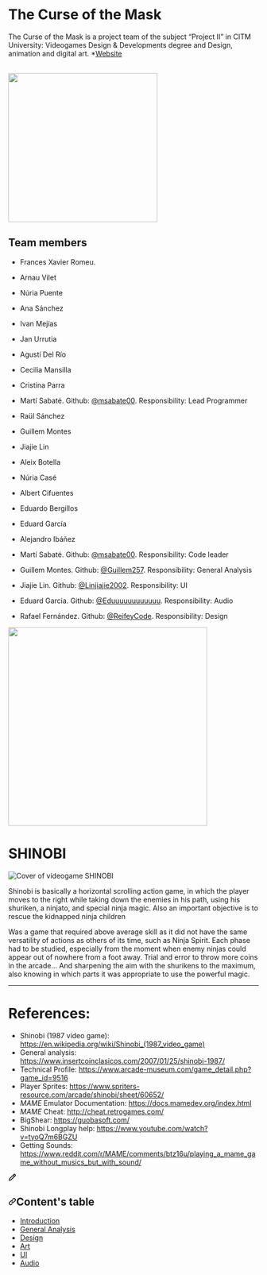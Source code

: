 # The Curse of the Mask 



The Curse of the Mask is a project team of the subject “Project II” in CITM University: Videogames Design & Developments degree and Design, animation and digital art. *[Website](https://msabate00.github.io/NoFurry-Games/)

<br>
<img src="https://user-images.githubusercontent.com/71668554/222898635-b7081866-73b9-4812-b494-af6adea35345.png" width="300px">
<br>


## Team members


- Frances Xavier Romeu.
- Arnau Vilet
- Núria Puente
- Ana Sánchez
- Ivan Mejías
- Jan Urrutia
- Agustí Del Río
- Cecilia Mansilla
- Cristina Parra
- Martí Sabaté. Github: [@msabate00](https://github.com/msabate00). Responsibility: Lead Programmer
- Raül Sánchez
- Guillem Montes
- Jiajie Lin
- Aleix Botella
- Núria Casé
- Albert Cifuentes
- Eduardo Bergillos
- Eduard García
- Alejandro Ibáñez

- Martí Sabaté. Github: [@msabate00](https://github.com/msabate00). Responsibility: Code leader
- Guillem Montes. Github: [@Guillem257](https://github.com/Guillem257). Responsibility: General Analysis
- Jiajie Lin. Github: [@Linjiajie2002](https://github.com/Linjiajie2002). Responsibility: UI
- Eduard Garcia. Github: [@Eduuuuuuuuuuuu](https://github.com/Eduuuuuuuuuuuu). Responsibility: Audio
- Rafael Fernández. Github: [@ReifeyCode](https://github.com/ReifeyCode). Responsibility: Design

<img src="https://imagesw.pizap.com/a/621800458pizapw1677415303.jpg" width= "400px">



# SHINOBI

![Cover of videogame SHINOBI](https://i.blogs.es/7fdeb2/110409_shinobi/1366_2000.jpg)

Shinobi is basically a horizontal scrolling action game, in which the player moves to the right while taking down the enemies in his path, using his shuriken, a ninjato, and special ninja magic. Also an important objective is to rescue the kidnapped ninja children

Was a game that required above average skill as it did not have the same versatility of actions as others of its time, such as Ninja Spirit. Each phase had to be studied, especially from the moment when enemy ninjas could appear out of nowhere from a foot away. Trial and error to throw more coins in the arcade... And sharpening the aim with the shurikens to the maximum, also knowing in which parts it was appropriate to use the powerful magic.
<hr>

# References:

- Shinobi (1987 video game): https://en.wikipedia.org/wiki/Shinobi_(1987_video_game)
- General analysis: https://www.insertcoinclasicos.com/2007/01/25/shinobi-1987/
- Technical Profile: https://www.arcade-museum.com/game_detail.php?game_id=9516
- Player Sprites: https://www.spriters-resource.com/arcade/shinobi/sheet/60652/
- _MAME_ Emulator Documentation: https://docs.mamedev.org/index.html
- _MAME_ Cheat: http://cheat.retrogames.com/
- BigShear: https://guobasoft.com/
- Shinobi Longplay help: https://www.youtube.com/watch?v=tyoQ7m6BGZU 
- Getting Sounds: https://www.reddit.com/r/MAME/comments/btz16u/playing_a_mame_game_without_musics_but_with_sound/


<div id="wiki-footer" class="mt-5 mb-0 wiki-footer gollum-markdown-content">
                <div class="Box Box--condensed color-bg-subtle color-shadow-small">
                  <div class="Box-body wiki-writable markdown-body">
                      <a href="/msabate00/NoFurry-Games/wiki/_Footer/_edit" class="position-relative float-right Link--muted" title="Edit footer" style="right: -5px; z-index: 2">
                        <svg aria-hidden="true" height="16" viewBox="0 0 16 16" version="1.1" width="16" data-view-component="true" class="octicon octicon-pencil">
    <path d="M11.013 1.427a1.75 1.75 0 0 1 2.474 0l1.086 1.086a1.75 1.75 0 0 1 0 2.474l-8.61 8.61c-.21.21-.47.364-.756.445l-3.251.93a.75.75 0 0 1-.927-.928l.929-3.25c.081-.286.235-.547.445-.758l8.61-8.61Zm.176 4.823L9.75 4.81l-6.286 6.287a.253.253 0 0 0-.064.108l-.558 1.953 1.953-.558a.253.253 0 0 0 .108-.064Zm1.238-3.763a.25.25 0 0 0-.354 0L10.811 3.75l1.439 1.44 1.263-1.263a.25.25 0 0 0 0-.354Z"></path>
</svg>
                      </a>
                    <h2><a id="user-content-contents-table" class="anchor" aria-hidden="true" href="#contents-table"><svg class="octicon octicon-link" viewBox="0 0 16 16" version="1.1" width="16" height="16" aria-hidden="true"><path d="m7.775 3.275 1.25-1.25a3.5 3.5 0 1 1 4.95 4.95l-2.5 2.5a3.5 3.5 0 0 1-4.95 0 .751.751 0 0 1 .018-1.042.751.751 0 0 1 1.042-.018 1.998 1.998 0 0 0 2.83 0l2.5-2.5a2.002 2.002 0 0 0-2.83-2.83l-1.25 1.25a.751.751 0 0 1-1.042-.018.751.751 0 0 1-.018-1.042Zm-4.69 9.64a1.998 1.998 0 0 0 2.83 0l1.25-1.25a.751.751 0 0 1 1.042.018.751.751 0 0 1 .018 1.042l-1.25 1.25a3.5 3.5 0 1 1-4.95-4.95l2.5-2.5a3.5 3.5 0 0 1 4.95 0 .751.751 0 0 1-.018 1.042.751.751 0 0 1-1.042.018 1.998 1.998 0 0 0-2.83 0l-2.5 2.5a1.998 1.998 0 0 0 0 2.83Z"></path></svg></a>Content's table</h2>
<ul>
<li><a href="https://github.com/msabate00/NoFurry-Games/wiki">Introduction</a></li>
<li><a href="https://github.com/msabate00/NoFurry-Games/wiki/General-Analysis">General Analysis</a></li>
<li><a href="https://github.com/msabate00/NoFurry-Games/wiki/Design">Design</a></li>
<li><a href="https://github.com/msabate00/NoFurry-Games/wiki/Art">Art</a></li>
<li><a href="https://github.com/msabate00/NoFurry-Games/wiki/UI">UI</a></li>
<li><a href="https://github.com/msabate00/NoFurry-Games/wiki/Audio">Audio</a></li>
</ul>

               
